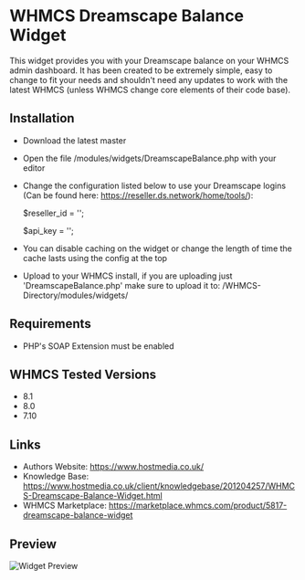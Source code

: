 # WHMCS Dreamscape Balance Widget

This widget provides you with your Dreamscape balance on your WHMCS admin dashboard. It has been created to be extremely simple, easy to change to fit your needs and shouldn't need any updates to work with the latest WHMCS (unless WHMCS change core elements of their code base).

## Installation
* Download the latest master
* Open the file /modules/widgets/DreamscapeBalance.php with your editor
* Change the configuration listed below to use your Dreamscape logins (Can be found here: https://reseller.ds.network/home/tools/):

  $reseller_id = '';

  $api_key = '';

* You can disable caching on the widget or change the length of time the cache lasts using the config at the top 
* Upload to your WHMCS install, if you are uploading just 'DreamscapeBalance.php' make sure to upload it to: /WHMCS-Directory/modules/widgets/

## Requirements
* PHP's SOAP Extension must be enabled

## WHMCS Tested Versions
* 8.1
* 8.0
* 7.10

## Links
* Authors Website: https://www.hostmedia.co.uk/
* Knowledge Base: https://www.hostmedia.co.uk/client/knowledgebase/201204257/WHMCS-Dreamscape-Balance-Widget.html
* WHMCS Marketplace: https://marketplace.whmcs.com/product/5817-dreamscape-balance-widget

## Preview
![Widget Preview](https://www.hostmedia.co.uk/client/images/kb/8_dreamscape-balance-widget.png)
